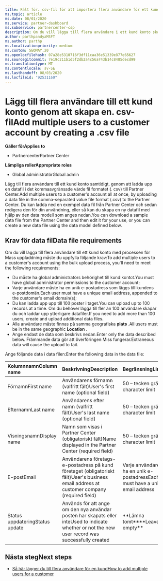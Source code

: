 ```yaml
---
title: Fält för. csv-fil för att importera flera användare för ett kund konto
ms.topic: article
ms.date: 08/01/2020
ms.service: partner-dashboard
ms.subservice: partnercenter-csp
description: Om du vill lägga till flera användare i ett kund konto skapar du en fil med kommaavgränsade värden (. csv) med lämpliga fält.
author: parthpandyaMSFT
ms.author: parthp
ms.localizationpriority: medium
ms.custom: SEOMAY.20
ms.openlocfilehash: 07a28e5310716f3df11caa36e51339e877e65627
ms.sourcegitcommit: 7e19c211b1d5f2db2a4c56a743b14c8485decd99
ms.translationtype: MT
ms.contentlocale: sv-SE
ms.lasthandoff: 08/03/2020
ms.locfileid: "92531160"
---
```

# <a name="add-multiple-users-to-a-customer-account-by-creating-a-csv-file"></a><span data-ttu-id="9bae2-103">Lägg till flera användare till ett kund konto genom att skapa en. csv-fil</span><span class="sxs-lookup"><span data-stu-id="9bae2-103">Add multiple users to a customer account by creating a .csv file</span></span>

<span data-ttu-id="9bae2-104">**Gäller för**</span><span class="sxs-lookup"><span data-stu-id="9bae2-104">**Applies to**</span></span>

- <span data-ttu-id="9bae2-105">Partnercenter</span><span class="sxs-lookup"><span data-stu-id="9bae2-105">Partner Center</span></span>

<span data-ttu-id="9bae2-106">**Lämpliga roller**</span><span class="sxs-lookup"><span data-stu-id="9bae2-106">**Appropriate roles**</span></span>

- <span data-ttu-id="9bae2-107">Global administratör</span><span class="sxs-lookup"><span data-stu-id="9bae2-107">Global admin</span></span>

<span data-ttu-id="9bae2-108">Lägg till flera användare till ett kund konto samtidigt, genom att ladda upp en datafil i det kommaavgränsade värde fil formatet (. csv) till Partner Center.</span><span class="sxs-lookup"><span data-stu-id="9bae2-108">Add multiple users to a customer's account all at once, by uploading a data file in the comma-separated value file format (.csv) to the Partner Center.</span></span> <span data-ttu-id="9bae2-109">Du kan ladda ned en exempel data fil från Partner Center och sedan redigera den för din användning, eller så kan du skapa en ny datafil med hjälp av den data modell som anges nedan.</span><span class="sxs-lookup"><span data-stu-id="9bae2-109">You can download a sample data file from the Partner Center and then edit it for your use, or you can create a new data file using the data model defined below.</span></span>

## <a name="data-file-requirements"></a><a href="" id="creatingtheimportcsvfile"></a><span data-ttu-id="9bae2-110">Krav för data fil</span><span class="sxs-lookup"><span data-stu-id="9bae2-110">Data file requirements</span></span>

<span data-ttu-id="9bae2-111">Om du vill lägga till flera användare till ett kund konto med processen för Mass uppladdning måste du uppfylla följande krav:</span><span class="sxs-lookup"><span data-stu-id="9bae2-111">To add multiple users to a customer's account using the bulk upload process, you'll need to meet the following requirements:</span></span>

- <span data-ttu-id="9bae2-112">Du måste ha global administratörs behörighet till kund kontot.</span><span class="sxs-lookup"><span data-stu-id="9bae2-112">You must have global administrator permissions to the customer account;</span></span>
- <span data-ttu-id="9bae2-113">Varje användare måste ha en unik e-postadress som läggs till kundens e-postdomän.</span><span class="sxs-lookup"><span data-stu-id="9bae2-113">Each user must have a unique email address, appended to the customer's email domain(s);</span></span>
- <span data-ttu-id="9bae2-114">Du kan ladda upp upp till 100 poster i taget.</span><span class="sxs-lookup"><span data-stu-id="9bae2-114">You can upload up to 100 records at a time.</span></span> <span data-ttu-id="9bae2-115">Om du behöver lägga till fler än 100 användare skapar du och laddar upp ytterligare datafiler.</span><span class="sxs-lookup"><span data-stu-id="9bae2-115">If you need to add more than 100 users, create and upload additional data files.</span></span>
- <span data-ttu-id="9bae2-116">Alla användare måste finnas på samma geografiska **plats** .</span><span class="sxs-lookup"><span data-stu-id="9bae2-116">All users must be in the same geographic **Location** .</span></span>
- <span data-ttu-id="9bae2-117">Ange endast de data som beskrivs nedan.</span><span class="sxs-lookup"><span data-stu-id="9bae2-117">Enter only the data described below.</span></span> <span data-ttu-id="9bae2-118">Främmande data gör att överföringen Miss fungerar.</span><span class="sxs-lookup"><span data-stu-id="9bae2-118">Extraneous data will cause the upload to fail.</span></span>

<span data-ttu-id="9bae2-119">Ange följande data i data filen:</span><span class="sxs-lookup"><span data-stu-id="9bae2-119">Enter the following data in the data file:</span></span>

| <span data-ttu-id="9bae2-120">**Kolumnnamn**</span><span class="sxs-lookup"><span data-stu-id="9bae2-120">**Column name**</span></span> | <span data-ttu-id="9bae2-121">**Beskrivning**</span><span class="sxs-lookup"><span data-stu-id="9bae2-121">**Description**</span></span>  | <span data-ttu-id="9bae2-122">**Begränsning**</span><span class="sxs-lookup"><span data-stu-id="9bae2-122">**Limitation**</span></span>  |
|:-------- |:------  |:----- |
| <span data-ttu-id="9bae2-123">Förnamn</span><span class="sxs-lookup"><span data-stu-id="9bae2-123">First name</span></span>  | <span data-ttu-id="9bae2-124">Användarens förnamn (valfritt fält)</span><span class="sxs-lookup"><span data-stu-id="9bae2-124">User's first name (optional field)</span></span>  | <span data-ttu-id="9bae2-125">50 – tecken gräns</span><span class="sxs-lookup"><span data-stu-id="9bae2-125">50-character limit</span></span>  |
| <span data-ttu-id="9bae2-126">Efternamn</span><span class="sxs-lookup"><span data-stu-id="9bae2-126">Last name</span></span>  | <span data-ttu-id="9bae2-127">Användarens efter namn (valfritt fält)</span><span class="sxs-lookup"><span data-stu-id="9bae2-127">User's last name (optional field)</span></span>  | <span data-ttu-id="9bae2-128">50 – tecken gräns</span><span class="sxs-lookup"><span data-stu-id="9bae2-128">50-character limit</span></span>  |
| <span data-ttu-id="9bae2-129">Visningsnamn</span><span class="sxs-lookup"><span data-stu-id="9bae2-129">Display name</span></span>    | <span data-ttu-id="9bae2-130">Namn som visas i Partner Center (obligatoriskt fält)</span><span class="sxs-lookup"><span data-stu-id="9bae2-130">Name displayed in the Partner Center (required field)</span></span>                            | <span data-ttu-id="9bae2-131">50 – tecken gräns</span><span class="sxs-lookup"><span data-stu-id="9bae2-131">50-character limit</span></span>                         |
| <span data-ttu-id="9bae2-132">E-post</span><span class="sxs-lookup"><span data-stu-id="9bae2-132">Email</span></span>   | <span data-ttu-id="9bae2-133">Användarens företags-e-postadress på kund företaget (obligatoriskt fält)</span><span class="sxs-lookup"><span data-stu-id="9bae2-133">User's business email address at customer company (required field)</span></span>           | <span data-ttu-id="9bae2-134">Varje användare måste ha en unik e-postadress</span><span class="sxs-lookup"><span data-stu-id="9bae2-134">Each user must have a unique email address</span></span> |
| <span data-ttu-id="9bae2-135">Status uppdatering</span><span class="sxs-lookup"><span data-stu-id="9bae2-135">Status update</span></span>   | <span data-ttu-id="9bae2-136">Används för att ange om den nya användar posten har skapats eller inte</span><span class="sxs-lookup"><span data-stu-id="9bae2-136">Used to indicate whether or not the new user record was successfully created</span></span> | <span data-ttu-id="9bae2-137">\*\*Lämna tomt\*\*</span><span class="sxs-lookup"><span data-stu-id="9bae2-137">\*\*Leave empty\*\*</span></span>                        |

## <a name="next-steps"></a><span data-ttu-id="9bae2-138">Nästa steg</span><span class="sxs-lookup"><span data-stu-id="9bae2-138">Next steps</span></span>

- [<span data-ttu-id="9bae2-139">Så här lägger du till flera användare för en kund</span><span class="sxs-lookup"><span data-stu-id="9bae2-139">How to add multiple users for a customer</span></span>](adding-multiple-users-to-a-customer-account.md)